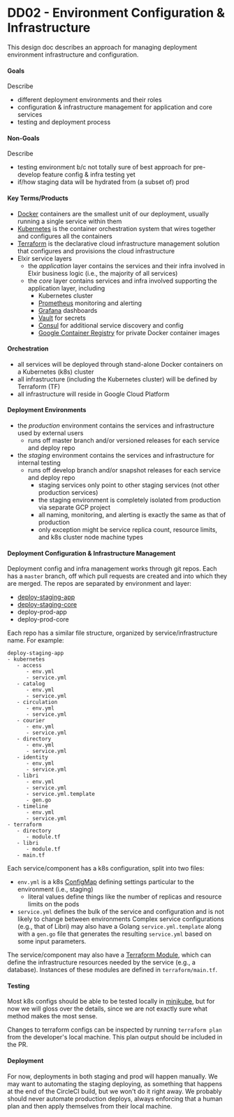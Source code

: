 # DD02 - Environment Configuration & Infrastructure

This design doc describes an approach for managing deployment environment infrastructure and configuration. 

#### Goals

Describe
- different deployment environments and their roles
- configuration & infrastructure management for application and core services
- testing and deployment process


#### Non-Goals

Describe
- testing environment b/c not totally sure of best approach for pre-develop feature config & infra testing yet
- if/how staging data will be hydrated from (a subset of) prod


#### Key Terms/Products

- [Docker](https://www.docker.com) containers are the smallest unit of our deployment, usually running a single service within them
- [Kubernetes](https://kubernetes.io) is the container orchestration system that wires together and configures all the containers
- [Terraform](https://www.terraform.io) is the declarative cloud infrastructure management solution that configures and provisions the cloud infrastructure
- Elxir service layers
   - the *application* layer contains the services and their infra involved in Elxir business logic (i.e., the majority of all services)
   - the *core* layer contains services and infra involved supporting the application layer, including
      - Kubernetes cluster
      - [Prometheus](https://prometheus.io/) monitoring and alerting
      - [Grafana](https://grafana.com/) dashboards
      - [Vault](https://www.vaultproject.io/) for secrets 
      - [Consul](https://www.consul.io/) for additional service discovery and config 
      - [Google Container Registry](https://cloud.google.com/container-registry/) for private Docker container images

#### Orchestration

- all services will be deployed through stand-alone Docker containers on a Kubernetes (k8s) cluster
- all infrastructure (including the Kubernetes cluster) will be defined by Terraform (TF)
- all infrastructure will reside in Google Cloud Platform


#### Deployment Environments

- the *production* environment contains the services and infrastructure used by external users
   - runs off master branch and/or versioned releases for each service and deploy repo
- the *staging* environment contains the services and infrastructure for internal testing
   - runs off develop branch and/or snapshot releases for each service and deploy repo
      - staging services only point to other staging services (not other production services)
	 - the staging environment is completely isolated from production via separate GCP project
      - all naming, monitoring, and alerting is exactly the same as that of production
	 - only exception might be service replica count, resource limits, and k8s cluster node machine types


#### Deployment Configuration & Infrastructure Management

Deployment config and infra management works through git repos. Each has a `master` branch, off which pull requests are created and into which they are merged. The repos are separated by environment and layer:
- [deploy-staging-app](https://github.com/elxirhealth/deploy-staging-app)
- [deploy-staging-core](https://github.com/elxirhealth/deploy-staging-core)
- deploy-prod-app
- deploy-prod-core

Each repo has a similar file structure, organized by service/infrastructure name. For example:
```
deploy-staging-app
- kubernetes
   - access
      - env.yml
      - service.yml
   - catalog
      - env.yml
      - service.yml
   - circulation
      - env.yml
      - service.yml
   - courier
      - env.yml
      - service.yml
   - directory
      - env.yml
      - service.yml
   - identity
      - env.yml
      - service.yml
   - libri
      - env.yml
      - service.yml
      - service.yml.template
      - gen.go
   - timeline
      - env.yml
      - service.yml
- terraform
   - directory
      - module.tf
   - libri
      - module.tf
   - main.tf
```

Each service/component has a k8s configuration, split into two files:
- `env.yml` is a k8s [ConfigMap](https://kubernetes.io/docs/tasks/configure-pod-container/configure-pod-configmap/#create-configmaps-from-literal-values) defining settings particular to the environment (i.e., staging)
   - literal values define things like the number of replicas and resource limits on the pods
- `service.yml` defines the bulk of the service and configuration and is not likely to change between environments
Complex service configurations (e.g., that of Libri) may also have a Golang `service.yml.template` along with a `gen.go` file that generates the resulting `service.yml` based on some input parameters. 

The service/component may also have a [Terraform Module](https://www.terraform.io/docs/modules/usage.html), which can define the infrastructure resources needed by the service (e.g., a database). Instances of these modules are defined in `terraform/main.tf`.


#### Testing 

Most k8s configs should be able to be tested locally in [minikube](https://github.com/kubernetes/minikube), but for now we will gloss over the details, since we are not exactly sure what method makes the most sense.

Changes to terraform configs can be inspected by running `terraform plan` from the developer's local machine. This plan output should be included in the PR.


#### Deployment

For now, deployments in both staging and prod will happen manually. We may want to automating the staging deploying, as something that happens at the end of the CircleCI build, but we won't do it right away. We probably should never automate production deploys, always enforcing that a human plan and then apply themselves from their local machine.












